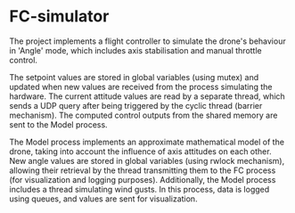 # FC-simulator
The project implements a flight controller to simulate the drone's behaviour in 'Angle' mode, which includes axis stabilisation and manual throttle control.

The setpoint values are stored in global variables (using mutex) and updated when new values are received from the process simulating the hardware. The current attitude values are read by a separate thread, which sends a UDP query after being triggered by the cyclic thread (barrier mechanism). The computed control outputs from the shared memory are sent to the Model process.

The Model process implements an approximate mathematical model of the drone, taking into account the influence of axis attitudes on each other. New angle values are stored in global variables (using rwlock mechanism), allowing their retrieval by the thread transmitting them to the FC process (for visualization and logging purposes). Additionally, the Model process includes a thread simulating wind gusts. In this process, data is logged using queues, and values are sent for visualization.
